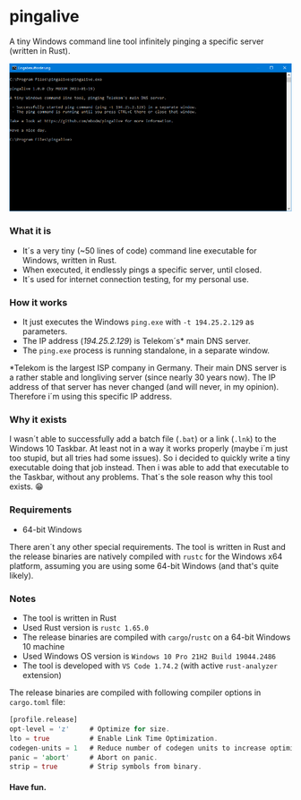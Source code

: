 # pingalive
A tiny Windows command line tool infinitely pinging a specific server (written in Rust).

![Screenshot](screenshot.png)

### What it is
- It´s a very tiny (~50 lines of code) command line executable for Windows, written in Rust.
- When executed, it endlessly pings a specific server, until closed.
- It´s used for internet connection testing, for my personal use.

### How it works
- It just executes the Windows `ping.exe` with `-t 194.25.2.129` as parameters.
- The IP address (_194.25.2.129_) is Telekom´s* main DNS server.
- The `ping.exe` process is running standalone, in a separate window.

*Telekom is the largest ISP company in Germany. Their main DNS server is a rather stable and longliving server (since nearly 30 years now). The IP address of that server has never changed (and will never, in my opinion). Therefore i´m using this specific IP address.

### Why it exists
I wasn´t able to successfully add a batch file (`.bat`) or a link (`.lnk`) to the Windows 10 Taskbar. At least not in a way it works properly (maybe i´m just too stupid, but all tries had some issues). So i decided to quickly write a tiny executable doing that job instead. Then i was able to add that executable to the Taskbar, without any problems. That´s the sole reason why this tool exists. :grin:

### Requirements

- 64-bit Windows

There aren´t any other special requirements. The tool is written in Rust and the release binaries are natively compiled with `rustc` for the Windows x64 platform, assuming you are using some 64-bit Windows (and that's quite likely).

### Notes
- The tool is written in Rust
- Used Rust version is `rustc 1.65.0`
- The release binaries are compiled with `cargo`/`rustc` on a 64-bit Windows 10 machine
- Used Windows OS version is `Windows 10 Pro 21H2 Build 19044.2486`
- The tool is developed with `VS Code 1.74.2` (with active `rust-analyzer` extension)

The release binaries are compiled with following compiler options in `cargo.toml` file:
```rust
[profile.release]
opt-level = 'z'     # Optimize for size.
lto = true          # Enable Link Time Optimization.
codegen-units = 1   # Reduce number of codegen units to increase optimizations.
panic = 'abort'     # Abort on panic.
strip = true        # Strip symbols from binary.
```

#### Have fun.
